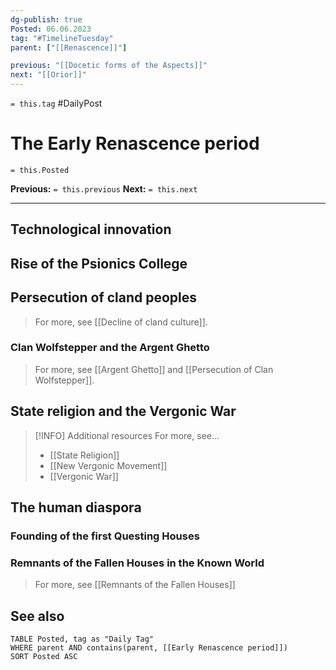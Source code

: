 ```yaml
---
dg-publish: true
Posted: 06.06.2023
tag: "#TimelineTuesday"
parent: ["[[Renascence]]"]

previous: "[[Docetic forms of the Aspects]]"
next: "[[Orior]]"
---
```

`= this.tag` #DailyPost 
# The Early Renascence period
`= this.Posted`

**Previous:** `= this.previous`
**Next:** `= this.next`

---

## Technological innovation

## Rise of the Psionics College

## Persecution of cland peoples

> For more, see [[Decline of cland culture]].

### Clan Wolfstepper and the Argent Ghetto

> For more, see [[Argent Ghetto]] and [[Persecution of Clan Wolfstepper]].

## State religion and the Vergonic War

> [!INFO] Additional resources
> For more, see...
> - [[State Religion]]
> - [[New Vergonic Movement]]
> - [[Vergonic War]]

## The human diaspora

### Founding of the first Questing Houses

### Remnants of the Fallen Houses in the Known World

> For more, see [[Remnants of the Fallen Houses]]

## See also
```dataview
TABLE Posted, tag as "Daily Tag"
WHERE parent AND contains(parent, [[Early Renascence period]])
SORT Posted ASC
```